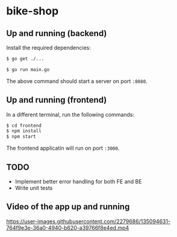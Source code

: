 # bike-shop

## Up and running (backend)

Install the required dependencies:

```sh
$ go get ./...
```

```sh
$ go run main.go
```

The above command should start a server on port `:8080`.

## Up and running (frontend)

In a different terminal, run the following commands:

```sh
$ cd frontend
$ npm install
$ npm start
```

The frontend applicatin will run on port `:3000`.


## TODO
- Implement better error handling for both FE and BE
- Write unit tests


## Video of the app up and running

https://user-images.githubusercontent.com/2279686/135094631-764f9e3e-36a0-4940-b620-a39766f8e4ed.mp4

